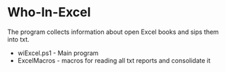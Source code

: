 # Who-In-Excel

The program collects information about open Excel books and sips them into txt.
 - wiExcel.ps1 - Main program
 - ExcelMacros - macros for reading all txt reports and consolidate it
